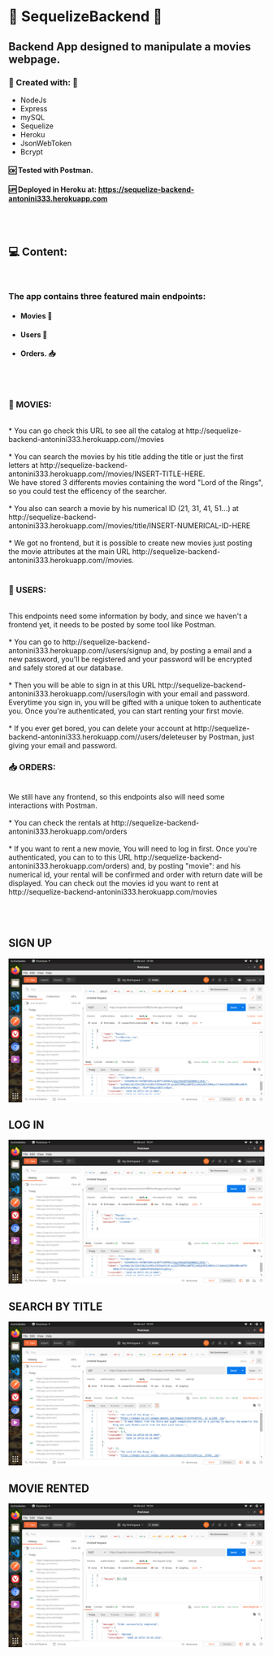 # 📑 SequelizeBackend 📑


## Backend App designed to manipulate a movies webpage. <br>

### 🔧 Created with: 🔧
* NodeJs 
* Express
* mySQL
* Sequelize 
* Heroku
* JsonWebToken
* Bcrypt

#### 🆗 Tested with Postman.

#### 🆙 Deployed in Heroku at: https://sequelize-backend-antonini333.herokuapp.com
<br><br>

## 💻 Content:
<br>

### The app contains three featured main endpoints: 

+ #### Movies 🎥
+ #### Users  👫
+ #### Orders. 📥
<br>
<br>

### 🎥 MOVIES:
<br>
   * You can go check this URL to see all the catalog at http://sequelize-backend-antonini333.herokuapp.com//movies
   <br><br>
   * You can search the movies by his title adding the title or just the first letters at http://sequelize-backend-antonini333.herokuapp.com//movies/INSERT-TITLE-HERE.
   <br>We have stored 3 differents movies containing the word "Lord of the Rings", so you could test the efficency of the searcher.
   <br><br>
   * You also can search a movie by his numerical ID (21, 31, 41, 51...) at http://sequelize-backend-antonini333.herokuapp.com//movies/title/INSERT-NUMERICAL-ID-HERE
   <br><br>
   * We got no frontend, but it is possible to create new movies just posting the movie attributes at the main URL http://sequelize-backend-antonini333.herokuapp.com//movies.
         <br>
         <br>
   

### 👫 USERS:
<br>
         This endpoints need some information by body, and since we haven't a frontend yet, it needs to be posted by some tool like Postman.
         <br><br>
         * You can go to http://sequelize-backend-antonini333.herokuapp.com//users/signup and, by posting a email and a new password, you'll be registered and your password will be encrypted and safely stored at our database.
         <br> 
         <br>
         * Then you will be able to sign in at this URL http://sequelize-backend-antonini333.herokuapp.com//users/login with your email and password. Everytime you sign in, you will be gifted with a unique token to authenticate you. Once you're authenticated, you can start renting your first movie.
         <br> 
         <br>
         * If you ever get bored, you can delete your account at http://sequelize-backend-antonini333.herokuapp.com//users/deleteuser by Postman, just giving your email and password. 
         
<br>

### 📥 ORDERS:
<br>
     We still have any frontend, so this endpoints also will need some interactions with Postman.
      <br>  <br>
  * You can check the rentals at http://sequelize-backend-antonini333.herokuapp.com/orders
         <br><br>
 * If you want to rent a new movie, You will need to log in first. Once you're authenticated, you can to to this URL http://sequelize-backend-antonini333.herokuapp.com/orders) and, by posting "movie": and his numerical id, your rental will be confirmed and order with return date will be displayed.
 You can check out the movies id you want to rent at http://sequelize-backend-antonini333.herokuapp.com/movies <br><br><br><br>
 
 ## SIGN UP
 
 ![Screenshot](screenshots/signup.png) 
 
 ## LOG IN
 
  ![Screenshot](screenshots/login.png) 
  
  ## SEARCH BY TITLE
  
 ![Screenshot](screenshots/search.png) 
 
 ## MOVIE RENTED
 
![Screenshot](screenshots/order.png)  
